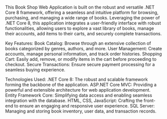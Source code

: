 This Book Shop Web Application is built on the robust and versatile .NET Core 8 framework, offering a seamless and intuitive platform for browsing, purchasing, and managing a wide range of books. Leveraging the power of .NET Core 8, this application integrates a user-friendly interface with robust functionalities, allowing users to explore a vast library of books, manage their accounts, add items to their carts, and securely complete transactions.

Key Features:
  Book Catalog: Browse through an extensive collection of books categorized by genres, authors, and more.
  User Management: Create accounts, manage personal information, and track order histories.
  Shopping Cart: Easily add, remove, or modify items in the cart before proceeding to checkout.
  Secure Transactions: Ensure secure payment processing for a seamless buying experience.

Technologies Used:
  .NET Core 8: The robust and scalable framework forming the backbone of the application.
  ASP.NET Core MVC: Providing a powerful and extensible architecture for web application development.
  Entity Framework Core: Simplifying data access and enabling seamless integration with the database.
  HTML, CSS, JavaScript: Crafting the front-end to ensure an engaging and responsive user experience.
  SQL Server: Managing and storing book inventory, user data, and transaction records.